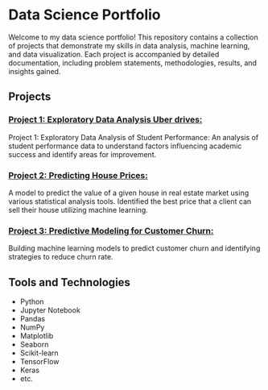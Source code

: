 # Data Science Portfolio

Welcome to my data science portfolio! This repository contains a collection of projects that demonstrate my skills in data analysis, machine learning, and data visualization. Each project is accompanied by detailed documentation, including problem statements, methodologies, results, and insights gained.

## Projects

### [Project 1: Exploratory Data Analysis Uber drives: ](https://github.com/saipreethi-msp/Data-Science-Portfolio/blob/cd0a016f6c826fd397919ac831007bad85a49f1e/Uber_Drives_Analaysis/UberDataAnalysis.ipynb)
Project 1: Exploratory Data Analysis of Student Performance: An analysis of student performance data to understand factors influencing academic success and identify areas for improvement.

### [Project 2: Predicting House Prices: ](https://github.com/saipreethi-msp/Data-Science-Portfolio/blob/338d073abdfc0e483c84ee9eed243799a032427f/HouseSales_Prediction.ipynb)
A model to predict the value of a given house in real estate market using various statistical analysis tools. Identified the best price that a client can sell their house utilizing machine learning.

### [Project 3: Predictive Modeling for Customer Churn: ](https://github.com/saipreethi-msp/Data-Science-Portfolio/blob/cd0a016f6c826fd397919ac831007bad85a49f1e/Customer_Churn/customer_churn.ipynb)
Building machine learning models to predict customer churn and identifying strategies to reduce churn rate.



## Tools and Technologies

- Python
- Jupyter Notebook
- Pandas
- NumPy
- Matplotlib
- Seaborn
- Scikit-learn
- TensorFlow
- Keras
- etc.
